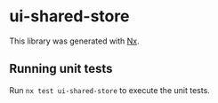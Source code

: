 # ui-shared-store

This library was generated with [Nx](https://nx.dev).

## Running unit tests

Run `nx test ui-shared-store` to execute the unit tests.
